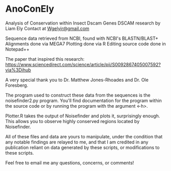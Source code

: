 # AnoConEly
Analysis of Conservation within Insect Dscam Genes
DSCAM research by Liam Ely
Contact at Wgelyjr@gmail.com

Sequence data retrieved from NCBI, found with NCBI's BLASTN/BLAST+
Alignments done via MEGA7
Plotting done via R
Editing source code done in Notepad++

The paper that inspired this research: https://www.sciencedirect.com/science/article/pii/S0092867405007592?via%3Dihub

A very special thank you to Dr. Matthew Jones-Rhoades and Dr. Ole Foresberg.

The program used to construct these data from the sequences is the noisefinder2.py 
program. You'll find documentation for the program within the source code or
by running the program with the argument <-h>.

Plotter.R takes the output of Noisefinder and plots it, surprisingly enough.
This allows you to observe highly conserved regions located by
Noisefinder.

All of these files and data are yours to manipulate, under the condition that any
notable findings are relayed to me, and that I am credited in any publication
reliant on data generated by these scripts, or modifications to these scripts.

Feel free to email me any questions, concerns, or comments!
